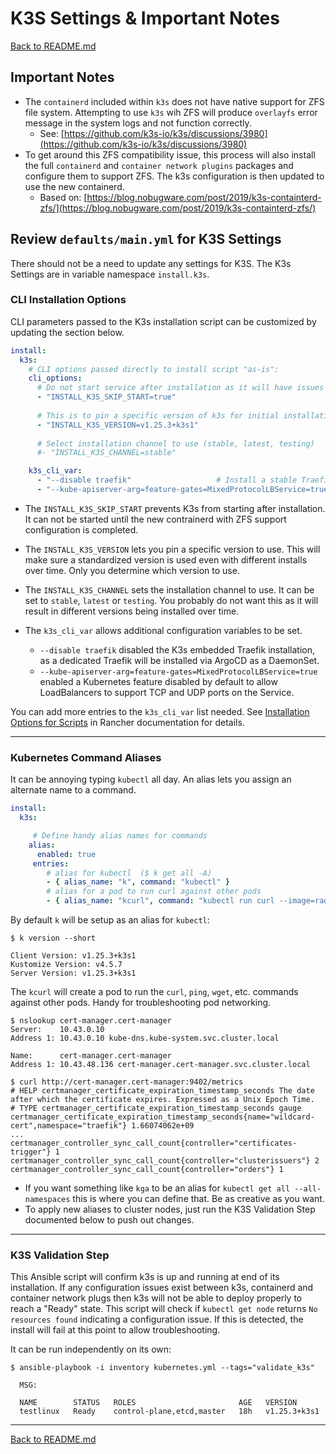 # K3S Settings & Important Notes

[Back to README.md](../README.md)

## Important Notes

* The `containerd` included within `k3s` does not have native support for ZFS file system. Attempting to use `k3s` wih ZFS will produce `overlayfs` error message in the system logs and not function correctly.
  * See: [https://github.com/k3s-io/k3s/discussions/3980](https://github.com/k3s-io/k3s/discussions/3980)
* To get around this ZFS compatibility issue, this process will also install the full `containerd` and `container network plugins` packages and configure them to support ZFS. The k3s configuration is then updated to use the new containerd.
  * Based on: [https://blog.nobugware.com/post/2019/k3s-containterd-zfs/](https://blog.nobugware.com/post/2019/k3s-containterd-zfs/)

## Review `defaults/main.yml` for K3S Settings

There should not be a need to update any settings for K3S. The K3s Settings are in variable namespace `install.k3s`.

### CLI Installation Options

CLI parameters passed to the K3s installation script can be customized by updating the section below.

```yml
install:
  k3s:
    # CLI options passed directly to install script "as-is":
    cli_options:
      # Do not start service after installation as it will have issues with ZFS
      - "INSTALL_K3S_SKIP_START=true"
      
      # This is to pin a specific version of k3s for initial installation
      - "INSTALL_K3S_VERSION=v1.25.3+k3s1"
      
      # Select installation channel to use (stable, latest, testing)
      #- "INSTALL_K3S_CHANNEL=stable"

    k3s_cli_var:
      - "--disable traefik"                   # Install a stable Traefik via helm instead
      - "--kube-apiserver-arg=feature-gates=MixedProtocolLBService=true"  # Allow Load Balancer to use TCP & UDP Ports
```

* The `INSTALL_K3S_SKIP_START` prevents K3s from starting after installation. It can not be started until the new contrainerd with ZFS support configuration is completed.

* The `INSTALL_K3S_VERSION` lets you pin a specific version to use.  This will make sure a standardized version is used even with different installs over time.  Only you determine which version to use.

* The `INSTALL_K3S_CHANNEL` sets the installation channel to use. It can be set to `stable`, `latest` or `testing`. You probably do not want this as it will result in different versions being installed over time.

* The `k3s_cli_var` allows additional configuration variables to be set.
  * `--disable traefik` disabled the K3s embedded Traefik installation, as a dedicated Traefik will be installed via ArgoCD as a DaemonSet.
  * `--kube-apiserver-arg=feature-gates=MixedProtocolLBService=true` enabled a Kubernetes feature disabled by default to allow LoadBalancers to support TCP and UDP ports on the Service.
  
You can add more entries to the `k3s_cli_var` list needed.  See [Installation Options for Scripts](https://rancher.com/docs/k3s/latest/en/installation/install-options/) in Rancher documentation for details.

---

### Kubernetes Command Aliases

It can be annoying typing `kubectl` all day.  An alias lets you assign an alternate name to a command.  

```yaml
install:
  k3s:

     # Define handy alias names for commands
    alias:
      enabled: true
     entries:
        # alias for kubectl  ($ k get all -A)
        - { alias_name: "k", command: "kubectl" }   
        # alias for a pod to run curl against other pods
        - { alias_name: "kcurl", command: "kubectl run curl --image=radial/busyboxplus:curl --rm=true --stdin=true --tty=true --restart=Never" }
```

By default `k` will be setup as an alias for `kubectl`:

```shell
$ k version --short

Client Version: v1.25.3+k3s1
Kustomize Version: v4.5.7
Server Version: v1.25.3+k3s1
```

The `kcurl` will create a pod to run the `curl`, `ping`, `wget`, etc. commands against other pods.  Handy for troubleshooting pod networking.

```shell
$ nslookup cert-manager.cert-manager
Server:    10.43.0.10
Address 1: 10.43.0.10 kube-dns.kube-system.svc.cluster.local

Name:      cert-manager.cert-manager
Address 1: 10.43.48.136 cert-manager.cert-manager.svc.cluster.local

$ curl http://cert-manager.cert-manager:9402/metrics
# HELP certmanager_certificate_expiration_timestamp_seconds The date after which the certificate expires. Expressed as a Unix Epoch Time.
# TYPE certmanager_certificate_expiration_timestamp_seconds gauge
certmanager_certificate_expiration_timestamp_seconds{name="wildcard-cert",namespace="traefik"} 1.66074062e+09
...
certmanager_controller_sync_call_count{controller="certificates-trigger"} 1
certmanager_controller_sync_call_count{controller="clusterissuers"} 2
certmanager_controller_sync_call_count{controller="orders"} 1
```

* If you want something like `kga` to be an alias for `kubectl get all --all-namespaces` this is where you can define that. Be as creative as you want.
* To apply new aliases to cluster nodes, just run the K3S Validation Step documented below to push out changes.

---

### K3S Validation Step

This Ansible script will confirm k3s is up and running at end of its installation. If any configuration issues exist between k3s, containerd and container network plugs then k3s will not be able to deploy properly to reach a "Ready" state. This script will check if `kubectl get node` returns `No resources found` indicating a configuration issue.  If this is detected, the install will fail at this point to allow troubleshooting.

It can be run independently on its own:

```shell
$ ansible-playbook -i inventory kubernetes.yml --tags="validate_k3s"

  MSG:

  NAME        STATUS   ROLES                       AGE   VERSION
  testlinux   Ready    control-plane,etcd,master   18h   v1.25.3+k3s1
```

---

[Back to README.md](../README.md)
